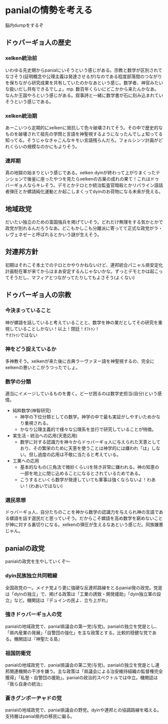 # panialの情勢を考える
脳内dumpをするぞ


## ドゥバーギョ人の歴史

### xelken統治前
いわゆる先史期からpanialにいそうという感じがある。宗教と数学が区別されてなさそう(証明概念や公理主義は発達させるが)なのである程度部落間のつながりを保ちながら研究成果を共有していたのかなあという感じ。数学者、神官みたいな扱いだし共有できるでしょ。mp. 数百年くらいにどこかから来たんかなあ。なんか王国やろという感じがある。叙事詩と一緒に数学書が石に刻み込まれていそうという感じである。

### xelken統治期
あーこいつら定期的にxelkenに抵抗して色々破壊されてそう。その中で歴史的なものを破壊されて祖先の学問と言語を神聖視するようになったんでしょ知ってる知ってる。そうじゃなきゃこんなキモい言語残らんだろ。フォルシンソ計画がどれくらいの規模なのかにもよりそう。

### 連邦期
真の地獄の始まりという感じである。xelken dyinが終わって上がりまくったテンションで後釜に座ったやつを見たらxelkenの古巣の成れの果て！これはドゥバーギョ人ならキレそう。デモとかテロとか統治監査官暗殺とかリパライン語話者弾圧とか螺語純化運動とか起こしまくってdyinのお荷物になる未来が見える。

## 地域政党
だいたい独立のための富国強兵を掲げていそう。どれだけ無理をする気かとかで政党が別れるんだろうなあ。どこもかしこも分離派に寄ってて正式な政党がラ・レヴェネゼーと呼ばれるとかいう謎が生えそう。

## 対連邦方針
初期はそれこそ本土でのテロとかやりかねないけど、連邦統合パニャル県安定化計画駐在軍が来てからはまあ安定するんじゃないかな。ずっとデモとかは起こってそうだし、マフィアとつながってたりしてもよさそう(よくない)


## ドゥバーギョ人の宗教

### 今決まっていること
神が螺語を話していると考えていることと、数学を神の業だとしてその研究を重視していることしかない！以上！閉廷！ｵﾌﾄｩﾝ！<br>
↑ｵﾌﾄｩﾝではない

### 神をどう捉えているか
多神教そう。xelkenが来た後に古典ラーヴァヌー語を神聖視するの、完全にxelkenの悪いとこがうつったでしょ。

### 数学の分類
適当にイメージしているものを書く。どーせ困るのは数学史担当(自分)という感情。

+ 純粋数学(神智研究)
	+ 神学の下位分類としての数学。神学の中で最も実証がしやすいためかなり重視される。
	+ かなり公理主義的で様々な公理系を並行で研究していることが特徴。
+ 実生活・統治への応用(天恵応用)
	+ 数学に対する認識力を神々からドゥバーギョ人に与えられた天恵としており、その繁栄のために天恵を使うことは神学的には嫌われ「は」しない。但し過度の応用は不敬に当たると考えている。
+ 工業への応用
	+ 基本的なもの(三角法で微妙くらい)を除き非常に嫌われる。神の知恵の一部を地上に閉じ込めることになるとされているためである。
	+ こうするといくら数学が発達していても軍事は強くならないよ！わあい！(わあいではない)

### 選民思想
ドゥバーギョ人、自分たちのことを神から数学の認識力を与えられ神の言語である螺語を話す選民だと思っていそう。だからこそ螺語を高め数学を窮めないことが神に対する裏切りになる。xelkenの弾圧が生えるなあという感じだ。同族嫌悪じゃん。


## panialの政党
panialの政党を生やしていくぞ～

### dyin民族独立共同戦線
全国政党の一。メイナ党より更に強硬な反連邦路線をとるpanial発の政党。党是は「dyinの独立」で、掲げる政策は「工業の誘致・開発援助」「dyin独立軍の設立」など。機関誌は『デュインの民よ、立ち上がれ』

### 強きドゥバーギョ人の党
panialの地域政党で、panial県議会の第一党(与党)。panialの独立を党是とし、「県内産業の発展」「自警団の強化」を主な政策とする。比較的穏健な党である。機関誌は『神聖たる島』

### 祖国防衛党
panialの地域政党で、panial県議会の第二党(与党)。panialの独立を党是とし連邦関連機関の干渉を嫌う。主な政策は「県議会による治安維持組織の監督権完全獲得」「私塾・自警団の援助」。panialの政治的スペクトルでは中立。機関誌は『我ら自身の統治』

### 蒼きグンボーヂャドの党
panialの地域政党で、panial県議会の野党。dyinや連邦との協調路線を唱える。支持層はpanial県内の移民に偏る。
